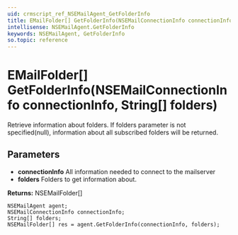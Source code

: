 ```yaml
---
uid: crmscript_ref_NSEMailAgent_GetFolderInfo
title: EMailFolder[] GetFolderInfo(NSEMailConnectionInfo connectionInfo, String[] folders)
intellisense: NSEMailAgent.GetFolderInfo
keywords: NSEMailAgent, GetFolderInfo
so.topic: reference
---
```


# EMailFolder[] GetFolderInfo(NSEMailConnectionInfo connectionInfo, String[] folders)

Retrieve information about folders.  If folders parameter is not specified(null), information about all subscribed folders will be returned.

## Parameters

* **connectionInfo** All information needed to connect to the mailserver
* **folders** Folders to get information about.

**Returns:** NSEMailFolder[]

```crmscript
NSEMailAgent agent;
NSEMailConnectionInfo connectionInfo;
String[] folders;
NSEMailFolder[] res = agent.GetFolderInfo(connectionInfo, folders);
```

